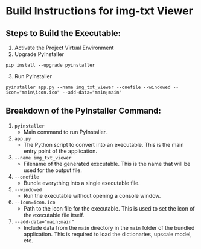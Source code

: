 # Build Instructions for img-txt Viewer

## Steps to Build the Executable:

1. Activate the Project Virtual Environment
2. Upgrade PyInstaller
```
pip install --upgrade pyinstaller
```
3. Run PyInstaller
```
pyinstaller app.py --name img_txt_viewer --onefile --windowed --icon="main\icon.ico" --add-data="main;main"
```
## Breakdown of the PyInstaller Command:

1. `pyinstaller`
   - Main command to run PyInstaller.
2. `app.py`
   - The Python script to convert into an executable. This is the main entry point of the application.
3. `--name img_txt_viewer`
   - Filename of the generated executable. This is the name that will be used for the output file.
4. `--onefile`
   - Bundle everything into a single executable file.
5. `--windowed`
   - Run the executable without opening a console window.
6. `--icon=icon.ico`
   - Path to the icon file for the executable. This is used to set the icon of the executable file itself.
7. `--add-data="main;main"`
   - Include data from the `main` directory in the `main` folder of the bundled application. This is required to load the dictionaries, upscale model, etc.
